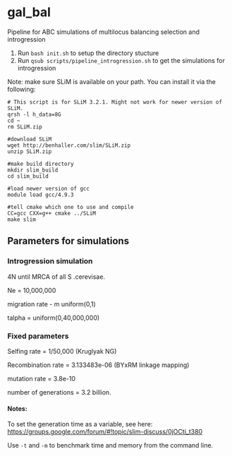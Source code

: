# gal_bal
Pipeline for ABC simulations of multilocus balancing selection and introgression

1. Run `bash init.sh` to setup the directory stucture
2. Run `qsub scripts/pipeline_introgression.sh` to get the simulations for introgression

Note: make sure SLiM is available on your path. You can install it via the following:

```
# This script is for SLiM 3.2.1. Might not work for newer version of SLiM.
qrsh -l h_data=8G
cd ~
rm SLiM.zip

#download SLiM
wget http://benhaller.com/slim/SLiM.zip
unzip SLiM.zip

#make build directory
mkdir slim_build
cd slim_build

#load newer version of gcc
module load gcc/4.9.3

#tell cmake which one to use and compile
CC=gcc CXX=g++ cmake ../SLiM
make slim
```

## Parameters for simulations ##

### Introgression simulation

4N until MRCA of all S .cerevisae. 

Ne = 10,000,000

migration rate - m uniform(0,1)

talpha = uniform(0,40,000,000)

### Fixed parameters

Selfing rate = 1/50,000 (Kruglyak NG)

Recombination rate =  3.133483e-06 (BYxRM linkage mapping)

mutation rate = 3.8e-10

number of generations = 3.2 billion.

#### Notes:

To set the generation time as a variable, see here: https://groups.google.com/forum/#!topic/slim-discuss/0jOCti_t380

Use `-t` and `-m` to benchmark time and memory from the command line.
